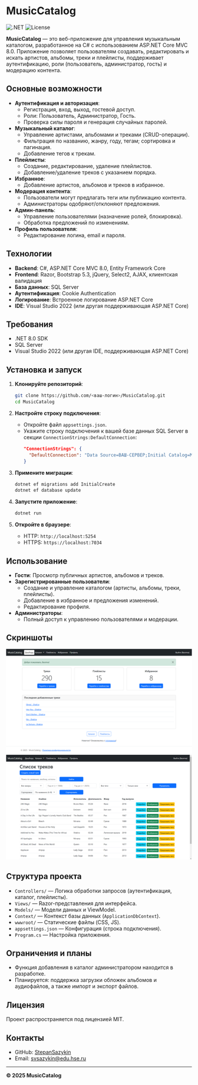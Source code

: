 # MusicCatalog

![.NET](https://img.shields.io/badge/.NET-8.0-blue)
![License](https://img.shields.io/badge/license-MIT-green)

**MusicCatalog** — это веб-приложение для управления музыкальным каталогом, разработанное на C# с использованием ASP.NET Core MVC 8.0. Приложение позволяет пользователям создавать, редактировать и искать артистов, альбомы, треки и плейлисты, поддерживает аутентификацию, роли (пользователь, администратор, гость) и модерацию контента.

## Основные возможности

- **Аутентификация и авторизация**:
  - Регистрация, вход, выход, гостевой доступ.
  - Роли: Пользователь, Администратор, Гость.
  - Проверка силы пароля и генерация случайных паролей.
- **Музыкальный каталог**:
  - Управление артистами, альбомами и треками (CRUD-операции).
  - Фильтрация по названию, жанру, году, тегам; сортировка и пагинация.
  - Добавление тегов к трекам.
- **Плейлисты**:
  - Создание, редактирование, удаление плейлистов.
  - Добавление/удаление треков с указанием порядка.
- **Избранное**:
  - Добавление артистов, альбомов и треков в избранное.
- **Модерация контента**:
  - Пользователи могут предлагать теги или публикацию контента.
  - Администраторы одобряют/отклоняют предложения.
- **Админ-панель**:
  - Управление пользователями (назначение ролей, блокировка).
  - Обработка предложений по изменениям.
- **Профиль пользователя**:
  - Редактирование логина, email и пароля.

## Технологии

- **Backend**: C#, ASP.NET Core MVC 8.0, Entity Framework Core
- **Frontend**: Razor, Bootstrap 5.3, jQuery, Select2, AJAX, клиентская валидация
- **База данных**: SQL Server
- **Аутентификация**: Cookie Authentication
- **Логирование**: Встроенное логирование ASP.NET Core
- **IDE**: Visual Studio 2022 (или другая поддерживающая ASP.NET Core)

## Требования

- .NET 8.0 SDK
- SQL Server
- Visual Studio 2022 (или другая IDE, поддерживающая ASP.NET Core)

## Установка и запуск

1. **Клонируйте репозиторий**:
   ```bash
   git clone https://github.com/<ваш-логин>/MusicCatalog.git
   cd MusicCatalog
   ```

2. **Настройте строку подключения**:
   - Откройте файл `appsettings.json`.
   - Укажите строку подключения к вашей базе данных SQL Server в секции `ConnectionStrings:DefaultConnection`:
     ```json
     "ConnectionStrings": {
       "DefaultConnection": "Data Source=ВАШ-СЕРВЕР;Initial Catalog=MusicCatalog;Integrated Security=True;Encrypt=True;Trust Server Certificate=True"
     }
     ```

3. **Примените миграции**:
   ```bash
   dotnet ef migrations add InitialCreate
   dotnet ef database update
   ```

4. **Запустите приложение**:
   ```bash
   dotnet run
   ```

5. **Откройте в браузере**:
   - HTTP: `http://localhost:5254`
   - HTTPS: `https://localhost:7034`

## Использование

- **Гости**: Просмотр публичных артистов, альбомов и треков.
- **Зарегистрированные пользователи**:
  - Создание и управление каталогом (артисты, альбомы, треки, плейлисты).
  - Добавление в избранное и предложения изменений.
  - Редактирование профиля.
- **Администраторы**:
  - Полный доступ к управлению пользователями и модерации.

## Скриншоты


![Главная страница](screenshots/homepage.png)
![Список треков](screenshots/tracks.png)

## Структура проекта

- `Controllers/` — Логика обработки запросов (аутентификация, каталог, плейлисты).
- `Views/` — Razor-представления для интерфейса.
- `Models/` — Модели данных и ViewModel.
- `Context/` — Контекст базы данных (`ApplicationDbContext`).
- `wwwroot/` — Статические файлы (CSS, JS).
- `appsettings.json` — Конфигурация (строка подключения).
- `Program.cs` — Настройка приложения.

## Ограничения и планы

- Функция добавления в каталог администратором находится в разработке.
- Планируется: поддержка загрузки обложек альбомов и аудиофайлов, а также импорт и экспорт файлов.

## Лицензия

Проект распространяется под лицензией MIT.

## Контакты

- GitHub: [StepanSazykin](https://github.com/StepanSazykin)
- Email: svsazykin@edu.hse.ru

---

**© 2025 MusicCatalog**
